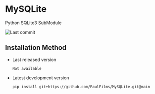 # MySQLite
Python SQLite3 SubModule

![Last commit](https://img.shields.io/github/last-commit/PaulFilms/MySQLite?label=Último%20commit)


## Installation Method

- Last released version

   ```plaintext
   Not available
   ```

- Latest development version

   ```plaintext
   pip install git+https://github.com/PaulFilms/MySQLite.git@main
   ```